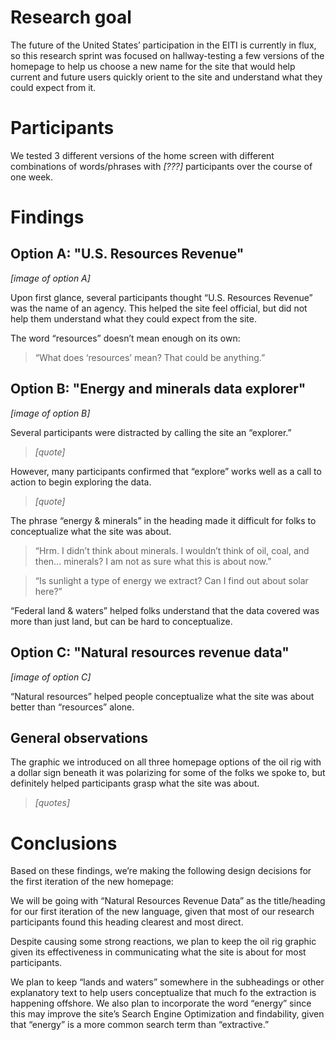 # Research goal

The future of the United States’ participation in the EITI is currently in flux, so this research sprint was focused on hallway-testing a few versions of the homepage to help us choose a new name for the site that would help current and future users quickly orient to the site and understand what they could expect from it.

# Participants

We tested 3 different versions of the home screen with different combinations of words/phrases with *[???]* participants over the course of one week.

# Findings

## Option A: "U.S. Resources Revenue" 
*[image of option A]*


Upon first glance, several participants thought “U.S. Resources Revenue” was the name of an agency. This helped the site feel official, but did not help them understand what they could expect from the site.

The word “resources” doesn’t mean enough on its own:

> “What does ‘resources’ mean? That could be anything.”


## Option B: "Energy and minerals data explorer"
*[image of option B]*

Several participants were distracted by calling the site an “explorer.”

> *[quote]*

However, many participants confirmed that “explore” works well as a call to action to begin exploring the data.

> *[quote]*


The phrase “energy & minerals” in the heading made it difficult for folks to conceptualize what the site was about.  

> “Hrm. I didn’t think about minerals. I wouldn’t think of oil, coal, and then... minerals? I am not as sure what this is about now.”

> “Is sunlight a type of energy we extract? Can I find out about solar here?”


“Federal land & waters” helped folks understand that the data covered was more than just land, but can be hard to conceptualize.

## Option C: "Natural resources revenue data"
*[image of option C]*

“Natural resources” helped people conceptualize what the site was about better than “resources” alone.

## General observations

The graphic we introduced on all three homepage options of the oil rig with a dollar sign beneath it was polarizing for some of the folks we spoke to, but definitely helped participants grasp what the site was about.

>*[quotes]*

# Conclusions

Based on these findings, we’re making the following design decisions for the first iteration of the new homepage:

We will be going with “Natural Resources Revenue Data” as the title/heading for our first iteration of the new language, given that most of our research participants found this heading clearest and most direct.

Despite causing some strong reactions, we plan to keep the oil rig graphic given its effectiveness in communicating what the site is about for most participants.

We plan to keep “lands and waters” somewhere in the subheadings or other explanatory text to help users conceptualize that much fo the extraction is happening offshore. We also plan to incorporate the word “energy” since this may improve the site’s Search Engine Optimization and findability, given that “energy” is a more common search term than “extractive.”


